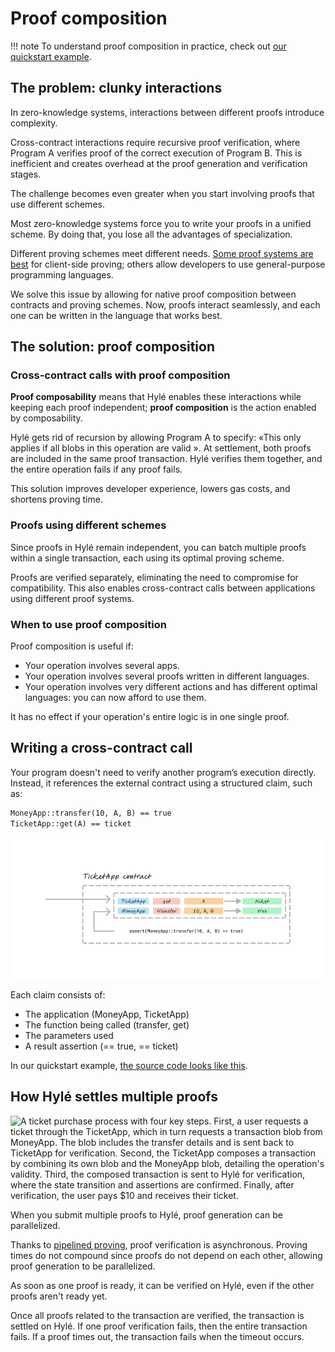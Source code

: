 # Proof composition

!!! note
    To understand proof composition in practice, check out [our quickstart example](..//quickstart/proof-composition.md).

## The problem: clunky interactions

In zero-knowledge systems, interactions between different proofs introduce complexity.

Cross-contract interactions require recursive proof verification, where Program A verifies proof of the correct execution of Program B. This is inefficient and creates overhead at the proof generation and verification stages.

The challenge becomes even greater when you start involving proofs that use different schemes.

Most zero-knowledge systems force you to write your proofs in a unified scheme. By doing that, you lose all the advantages of specialization.

Different proving schemes meet different needs. [Some proof systems are best](./proof-generation.md) for client-side proving; others allow developers to use general-purpose programming languages.

We solve this issue by allowing for native proof composition between contracts and proving schemes. Now, proofs interact seamlessly, and each one can be written in the language that works best.

## The solution: proof composition

### Cross-contract calls with proof composition

**Proof composability** means that Hylé enables these interactions while keeping each proof independent; **proof composition** is the action enabled by composability.

Hylé gets rid of recursion by allowing Program A to specify: «This only applies if all blobs in this operation are valid ». At settlement, both proofs are included in the same proof transaction. Hylé verifies them together, and the entire operation fails if any proof fails.

This solution improves developer experience, lowers gas costs, and shortens proving time.

### Proofs using different schemes

Since proofs in Hylé remain independent, you can batch multiple proofs within a single transaction, each using its optimal proving scheme.

Proofs are verified separately, eliminating the need to compromise for compatibility. This also enables cross-contract calls between applications using different proof systems.

### When to use proof composition

Proof composition is useful if:

- Your operation involves several apps.
- Your operation involves several proofs written in different languages.
- Your operation involves very different actions and has different optimal languages: you can now afford to use them.

It has no effect if your operation's entire logic is in one single proof.

## Writing a cross-contract call

Your program doesn't need to verify another program’s execution directly. Instead, it references the external contract using a structured claim, such as:

```md
MoneyApp::transfer(10, A, B) == true
TicketApp::get(A) == ticket
```

![An example of a blob with two transactions. For App A, the function called is get for a parameter A, and leads to a ticket. For App B, the function is a transfer of 10 from A to B and has the result true.](../assets/img/proof-composition-blob.jpg)

Each claim consists of:

- The application (MoneyApp, TicketApp)
- The function being called (transfer, get)
- The parameters used
- A result assertion (== true, == ticket)

In our quickstart example, [the source code looks like this](https://github.com/Hyle-org/examples/blob/492501ebe6caad8a0fbe3f286f0f51f0ddca537c/ticket-app/contract/src/lib.rs#L44-L66).

## How Hylé settles multiple proofs

![A ticket purchase process with four key steps. First, a user requests a ticket through the TicketApp, which in turn requests a transaction blob from MoneyApp. The blob includes the transfer details and is sent back to TicketApp for verification. Second, the TicketApp composes a transaction by combining its own blob and the MoneyApp blob, detailing the operation's validity. Third, the composed transaction is sent to Hylé for verification, where the state transition and assertions are confirmed. Finally, after verification, the user pays $10 and receives their ticket.](../assets/img/proof-composition-flow.jpg)

When you submit multiple proofs to Hylé, proof generation can be parallelized.

Thanks to [pipelined proving](./pipelined-proving.md), proof verification is asynchronous. Proving times do not compound since proofs do not depend on each other, allowing proof generation to be parallelized.

As soon as one proof is ready, it can be verified on Hylé, even if the other proofs aren't ready yet.

Once all proofs related to the transaction are verified, the transaction is settled on Hylé. If one proof verification fails, then the entire transaction fails. If a proof times out, the transaction fails when the timeout occurs.
